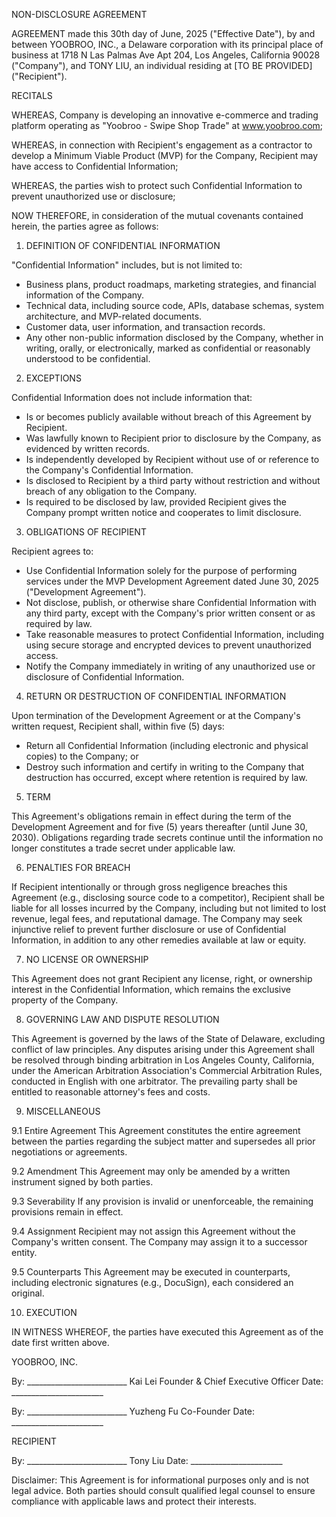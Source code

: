 NON-DISCLOSURE AGREEMENT

AGREEMENT made this 30th day of June, 2025 ("Effective Date"), by and between YOOBROO, INC., a Delaware corporation with its principal place of business at 1718 N Las Palmas Ave Apt 204, Los Angeles, California 90028 ("Company"), and TONY LIU, an individual residing at [TO BE PROVIDED] ("Recipient").

RECITALS

WHEREAS, Company is developing an innovative e-commerce and trading platform operating as "Yoobroo - Swipe Shop Trade" at www.yoobroo.com;

WHEREAS, in connection with Recipient's engagement as a contractor to develop a Minimum Viable Product (MVP) for the Company, Recipient may have access to Confidential Information;

WHEREAS, the parties wish to protect such Confidential Information to prevent unauthorized use or disclosure;

NOW THEREFORE, in consideration of the mutual covenants contained herein, the parties agree as follows:

1. DEFINITION OF CONFIDENTIAL INFORMATION

"Confidential Information" includes, but is not limited to:
- Business plans, product roadmaps, marketing strategies, and financial information of the Company.
- Technical data, including source code, APIs, database schemas, system architecture, and MVP-related documents.
- Customer data, user information, and transaction records.
- Any other non-public information disclosed by the Company, whether in writing, orally, or electronically, marked as confidential or reasonably understood to be confidential.

2. EXCEPTIONS

Confidential Information does not include information that:
- Is or becomes publicly available without breach of this Agreement by Recipient.
- Was lawfully known to Recipient prior to disclosure by the Company, as evidenced by written records.
- Is independently developed by Recipient without use of or reference to the Company's Confidential Information.
- Is disclosed to Recipient by a third party without restriction and without breach of any obligation to the Company.
- Is required to be disclosed by law, provided Recipient gives the Company prompt written notice and cooperates to limit disclosure.

3. OBLIGATIONS OF RECIPIENT

Recipient agrees to:
- Use Confidential Information solely for the purpose of performing services under the MVP Development Agreement dated June 30, 2025 ("Development Agreement").
- Not disclose, publish, or otherwise share Confidential Information with any third party, except with the Company's prior written consent or as required by law.
- Take reasonable measures to protect Confidential Information, including using secure storage and encrypted devices to prevent unauthorized access.
- Notify the Company immediately in writing of any unauthorized use or disclosure of Confidential Information.

4. RETURN OR DESTRUCTION OF CONFIDENTIAL INFORMATION

Upon termination of the Development Agreement or at the Company's written request, Recipient shall, within five (5) days:
- Return all Confidential Information (including electronic and physical copies) to the Company; or
- Destroy such information and certify in writing to the Company that destruction has occurred, except where retention is required by law.

5. TERM

This Agreement's obligations remain in effect during the term of the Development Agreement and for five (5) years thereafter (until June 30, 2030). Obligations regarding trade secrets continue until the information no longer constitutes a trade secret under applicable law.

6. PENALTIES FOR BREACH

If Recipient intentionally or through gross negligence breaches this Agreement (e.g., disclosing source code to a competitor), Recipient shall be liable for all losses incurred by the Company, including but not limited to lost revenue, legal fees, and reputational damage. The Company may seek injunctive relief to prevent further disclosure or use of Confidential Information, in addition to any other remedies available at law or equity.

7. NO LICENSE OR OWNERSHIP

This Agreement does not grant Recipient any license, right, or ownership interest in the Confidential Information, which remains the exclusive property of the Company.

8. GOVERNING LAW AND DISPUTE RESOLUTION

This Agreement is governed by the laws of the State of Delaware, excluding conflict of law principles. Any disputes arising under this Agreement shall be resolved through binding arbitration in Los Angeles County, California, under the American Arbitration Association's Commercial Arbitration Rules, conducted in English with one arbitrator. The prevailing party shall be entitled to reasonable attorney's fees and costs.

9. MISCELLANEOUS

9.1 Entire Agreement
This Agreement constitutes the entire agreement between the parties regarding the subject matter and supersedes all prior negotiations or agreements.

9.2 Amendment
This Agreement may only be amended by a written instrument signed by both parties.

9.3 Severability
If any provision is invalid or unenforceable, the remaining provisions remain in effect.

9.4 Assignment
Recipient may not assign this Agreement without the Company's written consent. The Company may assign it to a successor entity.

9.5 Counterparts
This Agreement may be executed in counterparts, including electronic signatures (e.g., DocuSign), each considered an original.

10. EXECUTION

IN WITNESS WHEREOF, the parties have executed this Agreement as of the date first written above.

YOOBROO, INC.

By: _________________________
Kai Lei
Founder & Chief Executive Officer
Date: _______________________

By: _________________________
Yuzheng Fu
Co-Founder
Date: _______________________

RECIPIENT

By: _________________________
Tony Liu
Date: _______________________

Disclaimer: This Agreement is for informational purposes only and is not legal advice. Both parties should consult qualified legal counsel to ensure compliance with applicable laws and protect their interests.
